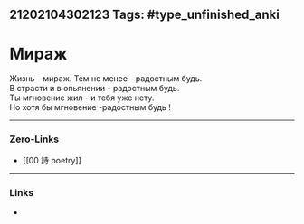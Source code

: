 21202104302123
Tags: #type_unfinished_anki 
---
# Мираж

Жизнь - мираж. Тем не менее - радостным будь. <br>В страсти и в опьянении  - радостным будь. <br>Ты мгновение жил - и тебя уже нету.<br>Но хотя бы мгновение -радостным будь !

---
### Zero-Links
- [[00 詩 poetry]]
---
### Links
-